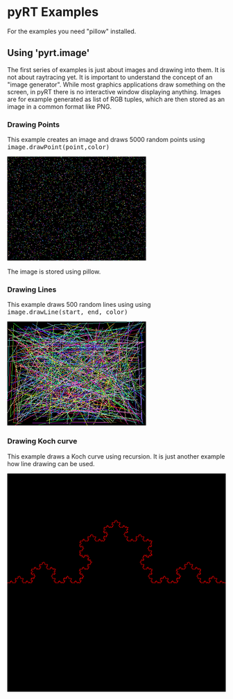 # pyRT Examples

For the examples you need "pillow" installed.

## Using 'pyrt.image'

The first series of examples is just about images and drawing into them. It is not about raytracing yet.
It is important to understand the concept of an "image generator". 
While most graphics applications draw something on the screen, in pyRT there is no interactive window displaying anything.
Images are for example generated as list of RGB tuples, which are then stored as an image in a common format like PNG. 

### Drawing Points

This example creates an image and draws 5000 random points using <span style="font-family:Monospace;">image.drawPoint(point,color)</span>

![Example 01](00.png)

The image is stored using pillow.

### Drawing Lines

This example draws 500 random lines using using <span style="font-family:Monospace;">image.drawLine(start, end, color)</span>

![Example 01](01.png)

### Drawing Koch curve

This example draws a Koch curve using recursion. It is just another example how line drawing can be used.

![Example 01](02.png)


